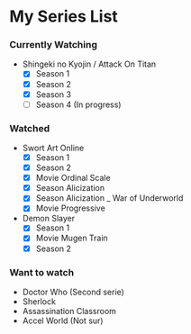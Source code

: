 # My Series List

### Currently Watching

- Shingeki no Kyojin / Attack On Titan
  - [x] Season 1
  - [x] Season 2
  - [x] Season 3
  - [ ] Season 4 (In progress)

### Watched

- Swort Art Online
  - [x] Season 1
  - [x] Season 2
  - [x] Movie Ordinal Scale
  - [x] Season Alicization
  - [x] Season Alicization _ War of Underworld
  - [x] Movie Progressive
- Demon Slayer
  - [x] Season 1
  - [x] Movie Mugen Train
  - [x] Season 2

### Want to watch

- Doctor Who (Second serie)
- Sherlock
- Assassination Classroom
- Accel World (Not sur)